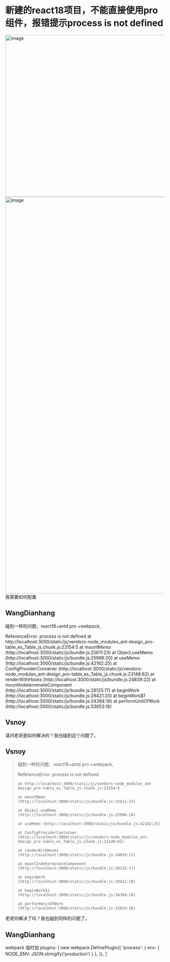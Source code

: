 # 新建的react18项目，不能直接使用pro组件，报错提示process is not defined

<img width="510" alt="image" src="https://user-images.githubusercontent.com/73320996/234642126-a4e15c2c-6e5a-4d12-8f82-6defdcdf0725.png">
<img width="1249" alt="image" src="https://user-images.githubusercontent.com/73320996/234642239-9f97ede8-2d4b-4a5a-9bc0-3b77d89a0ed5.png">
我需要如何配置

## WangDianhang

碰到一样的问题，react18+antd pro +webpack,

ReferenceError: process is not defined
at http://localhost:3000/static/js/vendors-node_modules_ant-design_pro-table_es_Table_js.chunk.js:23154:5
at mountMemo (http://localhost:3000/static/js/bundle.js:25611:23)
at Object.useMemo (http://localhost:3000/static/js/bundle.js:25996:20)
at useMemo (http://localhost:3000/static/js/bundle.js:42162:25)
at ConfigProviderContainer (http://localhost:3000/static/js/vendors-node_modules_ant-design_pro-table_es_Table_js.chunk.js:23148:62)
at renderWithHooks (http://localhost:3000/static/js/bundle.js:24839:22)
at mountIndeterminateComponent (http://localhost:3000/static/js/bundle.js:28125:17)
at beginWork (http://localhost:3000/static/js/bundle.js:29421:20)
at beginWork$1 (http://localhost:3000/static/js/bundle.js:34384:18)
at performUnitOfWork (http://localhost:3000/static/js/bundle.js:33653:16)

## Vsnoy

请问老哥是如何解决的？我也碰到这个问题了。

## Vsnoy

> 碰到一样的问题，react18+antd pro +webpack,
>
> ReferenceError: process is not defined
>
>     at http://localhost:3000/static/js/vendors-node_modules_ant-design_pro-table_es_Table_js.chunk.js:23154:5
>
>     at mountMemo (http://localhost:3000/static/js/bundle.js:25611:23)
>
>     at Object.useMemo (http://localhost:3000/static/js/bundle.js:25996:20)
>
>     at useMemo (http://localhost:3000/static/js/bundle.js:42162:25)
>
>     at ConfigProviderContainer (http://localhost:3000/static/js/vendors-node_modules_ant-design_pro-table_es_Table_js.chunk.js:23148:62)
>
>     at renderWithHooks (http://localhost:3000/static/js/bundle.js:24839:22)
>
>     at mountIndeterminateComponent (http://localhost:3000/static/js/bundle.js:28125:17)
>
>     at beginWork (http://localhost:3000/static/js/bundle.js:29421:20)
>
>     at beginWork$1 (http://localhost:3000/static/js/bundle.js:34384:18)
>
>     at performUnitOfWork (http://localhost:3000/static/js/bundle.js:33653:16)

老哥你解决了吗？我也碰到同样的问题了。

## WangDianhang

webpack 临时加
plugins: [
new webpack.DefinePlugin({
'process': { env: { NODE_ENV: JSON.stringify('production') } },
}),
］
